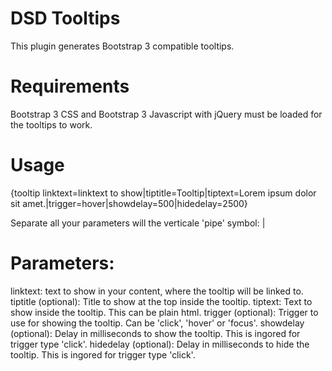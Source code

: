 DSD Tooltips
============

This plugin generates Bootstrap 3 compatible tooltips.

# Requirements

Bootstrap 3 CSS and Bootstrap 3 Javascript with jQuery must be loaded for the tooltips to work.

# Usage

{tooltip linktext=linktext to show|tiptitle=Tooltip|tiptext=Lorem ipsum dolor sit amet.|trigger=hover|showdelay=500|hidedelay=2500}

Separate all your parameters will the verticale 'pipe' symbol: |

# Parameters:

linktext: text to show in your content, where the tooltip will be linked to.
tiptitle (optional): Title to show at the top inside the tooltip.
tiptext: Text to show inside the tooltip. This can be plain html.
trigger (optional): Trigger to use for showing the tooltip. Can be 'click', 'hover' or 'focus'.
showdelay (optional): Delay in milliseconds to show the tooltip. This is ingored for trigger type 'click'.
hidedelay (optional): Delay in milliseconds to hide the tooltip. This is ingored for trigger type 'click'.
